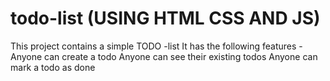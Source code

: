 # todo-list (USING HTML CSS AND JS)
This project contains a simple TODO -list It has the following features -
  Anyone can create a todo
  Anyone can see their existing todos
  Anyone can mark a todo as done
